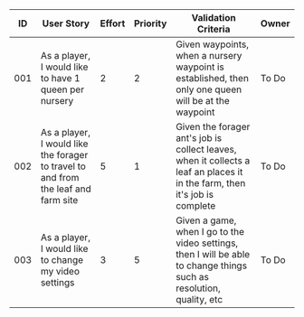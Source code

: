 | ID | User Story | Effort | Priority | Validation Criteria | Owner |
|----|------------|--------|----------|---------------------|-------|
| 001 | As a player, I would like to have 1 queen per nursery | 2 | 2 | Given waypoints, when a nursery waypoint is established, then only one queen will be at the waypoint | To Do |
| 002 | As a player, I would like the forager to travel to and from the leaf and farm site | 5 | 1 | Given the forager ant's job is collect leaves, when it collects a leaf an places it in the farm, then it's job is complete | To Do |
| 003 | As a player, I would like to change my video settings  | 3 | 5 | Given a game, when I go to the video settings, then I will be able to change things such as resolution, quality, etc | To Do | 

